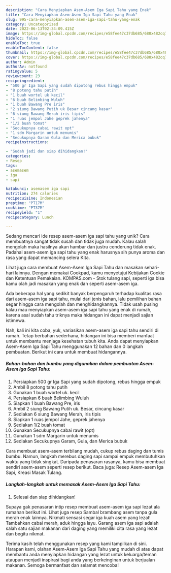 ```yaml
---
description: "Cara Menyiapkan Asem-Asem Iga Sapi Tahu yang Enak"
title: "Cara Menyiapkan Asem-Asem Iga Sapi Tahu yang Enak"
slug: 995-cara-menyiapkan-asem-asem-iga-sapi-tahu-yang-enak
category: Uncategorized
date: 2022-06-13T02:34:09.415Z
image: https://img-global.cpcdn.com/recipes/e58fee47c37db685/680x482cq70/asem-asem-iga-sapi-tahu-foto-resep-utama.jpg
hideToc: false
enableToc: true
enableTocContent: false
thumbnail: https://img-global.cpcdn.com/recipes/e58fee47c37db685/680x482cq70/asem-asem-iga-sapi-tahu-foto-resep-utama.jpg
cover: https://img-global.cpcdn.com/recipes/e58fee47c37db685/680x482cq70/asem-asem-iga-sapi-tahu-foto-resep-utama.jpg
author: Admin
authorAv: notfound
ratingvalue: 5
reviewcount: 23
recipeingredient:
- "500 gr Iga Sapi yang sudah dipotong rebus hingga empuk"
- "8 potong tahu putih"
- "1 buah wortel uk kecil"
- "6 buah Belimbing Wuluh"
- "1 buah Bawang Pre iris"
- "2 siung Bawang Putih uk Besar cincang kasar"
- "6 siung Bawang Merah iris tipis"
- "1 ruas jempol Jahe geprek jahenya"
- "1/2 buah tomat"
- "Secukupnya cabai rawit opt"
- "1 sdm Margarin untuk menumis"
- "Secukupnya Garam Gula dan Merica bubuk"
recipeinstructions:

- "Sudah jadi dan siap dihidangkan!"
categories:
- Resep
tags:
- asemasem
- iga
- sapi

katakunci: asemasem iga sapi 
nutrition: 274 calories
recipecuisine: Indonesian
preptime: "PT17M"
cooktime: "PT37M"
recipeyield: "1"
recipecategory: Lunch

---
```





Sedang mencari ide resep asem-asem iga sapi tahu yang unik? Cara membuatnya sangat tidak susah dan tidak juga mudah. Kalau salah mengolah maka hasilnya akan hambar dan justru cenderung tidak enak. Padahal asem-asem iga sapi tahu yang enak harusnya sih punya aroma dan rasa yang dapat memancing selera Kita.





Lihat juga cara membuat Asem-Asem Iga Sapi Tahu dan masakan sehari-hari lainnya. Dengan memakai Cookpad, kamu menyetujui Kebijakan Cookie dan Ketentuan Pemakaian. KOMPAS.com - Stok tulang sapi, seperti iga bisa kamu olah jadi masakan yang enak dan seperti asem-asem iga.

Ada beberapa hal yang sedikit banyak berpengaruh terhadap kualitas rasa dari asem-asem iga sapi tahu, mulai dari jenis bahan, lalu pemilihan bahan segar hingga cara mengolah dan menghidangkannya. Tidak usah pusing kalau mau menyiapkan asem-asem iga sapi tahu yang enak di rumah, karena asal sudah tahu triknya maka hidangan ini dapat menjadi sajian istimewa.






Nah, kali ini kita coba, yuk, variasikan asem-asem iga sapi tahu sendiri di rumah. Tetap berbahan sederhana, hidangan ini bisa memberi manfaat untuk membantu menjaga kesehatan tubuh kita. Anda dapat menyiapkan Asem-Asem Iga Sapi Tahu menggunakan 12 bahan dan 0 langkah pembuatan. Berikut ini cara untuk membuat hidangannya.

<!--inarticleads1-->

##### Bahan-bahan dan bumbu yang digunakan dalam pembuatan Asem-Asem Iga Sapi Tahu:

1. Persiapkan 500 gr Iga Sapi yang sudah dipotong, rebus hingga empuk
1. Ambil 8 potong tahu putih
1. Gunakan 1 buah wortel uk. kecil
1. Persiapkan 6 buah Belimbing Wuluh
1. Siapkan 1 buah Bawang Pre, iris
1. Ambil 2 siung Bawang Putih uk. Besar, cincang kasar
1. Sediakan 6 siung Bawang Merah, iris tipis
1. Siapkan 1 ruas jempol Jahe, geprek jahenya
1. Sediakan 1/2 buah tomat
1. Gunakan Secukupnya cabai rawit (opt)
1. Gunakan 1 sdm Margarin untuk menumis
1. Sediakan Secukupnya Garam, Gula, dan Merica bubuk


Cara membuat asem-asem terbilang mudah, cukup rebus daging dan tumis bumbu. Namun, langkah merebus daging sapi sampai empuk membutuhkan waktu yang tidak singkat. Daripada penasaran rasanya, kamu bisa membuat sendiri asem-asem seperti resep berikut. Baca juga: Resep Asem-asem Iga Sapi, Kreasi Masak Tulang. 

<!--inarticleads2-->

##### Langkah-langkah untuk memasak Asem-Asem Iga Sapi Tahu:


1. Selesai dan siap dihidangkan!

Supaya gak penasaran intip resep membuat asem-asem iga sapi lezat ala rumahan berikut ini. Lihat juga resep Sambal brambang asem tanpa gula merah enak lainnya. Nikmati sensasi segar iga kuah asem yang lezat! Tambahkan cabai merah, aduk hingga layu. Garang asem iga sapi adalah salah satu sajian makanan dari daging yang memiliki cita rasa yang lezat dan begitu nikmat. 

Terima kasih telah menggunakan resep yang kami tampilkan di sini. Harapan kami, olahan Asem-Asem Iga Sapi Tahu yang mudah di atas dapat membantu anda menyiapkan hidangan yang lezat untuk keluarga/teman ataupun menjadi inspirasi bagi anda yang berkeinginan untuk berjualan makanan. Semoga bermanfaat dan selamat mencoba!
